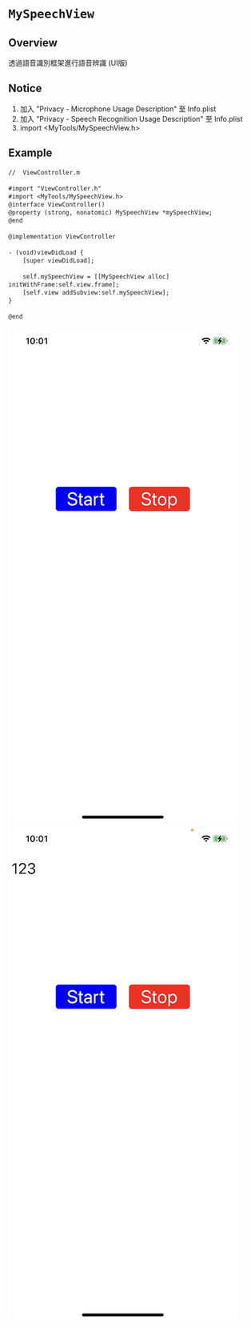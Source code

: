 # ```MySpeechView```

## Overview
透過語音識別框架進行語音辨識 (UI版)

## Notice
1. 加入 "Privacy - Microphone Usage Description" 至 Info.plist
2. 加入 "Privacy - Speech Recognition Usage Description" 至 Info.plist
3. import <MyTools/MySpeechView.h>

## Example
```objectivec=
//  ViewController.m

#import "ViewController.h"
#import <MyTools/MySpeechView.h>
@interface ViewController()
@property (strong, nonatomic) MySpeechView *mySpeechView;
@end

@implementation ViewController

- (void)viewDidLoad {
    [super viewDidLoad];
    
    self.mySpeechView = [[MySpeechView alloc] initWithFrame:self.view.frame];
    [self.view addSubview:self.mySpeechView];
}

@end
```

![](./MySpeechView1.png)\
![](./MySpeechView2.png)
